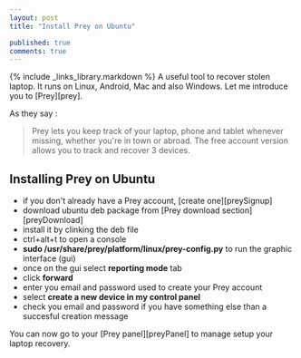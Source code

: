 ```yaml
---
layout: post
title: "Install Prey on Ubuntu"

published: true
comments: true
---
```


{% include _links_library.markdown %}
A useful tool to recover stolen laptop.
It runs on Linux, Android, Mac and also Windows. Let me introduce you to [Prey][prey].

As they say :
> Prey lets you keep track of your laptop, phone and tablet whenever missing, whether you're in town or abroad.
The free account version allows you to track and recover 3 devices.

## Installing Prey on Ubuntu

 - if you don't already have a Prey account, [create one][preySignup]
 - download ubuntu deb package from [Prey download section][preyDownload]
 - install it by clinking the deb file
 - ctrl+alt+t to open a console
 - **sudo /usr/share/prey/platform/linux/prey-config.py** to run the graphic interface (gui)
 - once on the gui select __reporting mode__ tab
 - click __forward__
 - enter you email and password used to create your Prey account
 - select **create a new device in my control panel**
 - check you email and password if you have something else than a succesful creation message

You can now go to your [Prey panel][preyPanel] to manage setup your laptop recovery.
